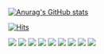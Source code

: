

[![Anurag's GitHub stats](https://github-readme-stats.vercel.app/api?username=s2ksh77)](https://github.com/s2ksh77/github-readme-stats)

[![Hits](https://hits.seeyoufarm.com/api/count/incr/badge.svg?url=https://github.com/s2ksh77&count_bg=%2379C83D&title_bg=%23555555&icon=github.svg&icon_color=%23E7E7E7&title=githubs&edge_flat=false)](https://hits.seeyoufarm.com)

<img src="https://img.shields.io/badge/JavaScript-F7DF1E?style=flat&logo=JavaScript&logoColor=white"/> <img src="https://img.shields.io/badge/HTML5-E34F26?style=flat&logo=HTML5&logoColor=white" /> <img src="https://img.shields.io/badge/CSS3-1572B6?style=flat&logo=CSS3&logoColor=white" /> <img src="https://img.shields.io/badge/React-61DAFB?style=flat&logo=React&logoColor=white" /> <img src="https://img.shields.io/badge/MobX-FF9955?style=flat&logo=MobX&logoColor=white" /> <img src="https://img.shields.io/badge/TypeScript-blueviolet?style=flat&logo=TypeScript&logoColor=white"/>
<img src="https://img.shields.io/badge/Git-F05032?style=flat&logo=Git&logoColor=white" /> <img src="https://img.shields.io/badge/styled-components-DB7093?style=flat&logo=styled-components&logoColor=white" /> <img src="https://img.shields.io/badge/mui-brightgreen?style=flat&logo=mui&logoColor=white" />
